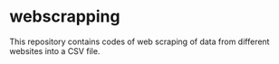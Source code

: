 # webscrapping
This repository contains codes of web scraping of data from different websites into a CSV file.
